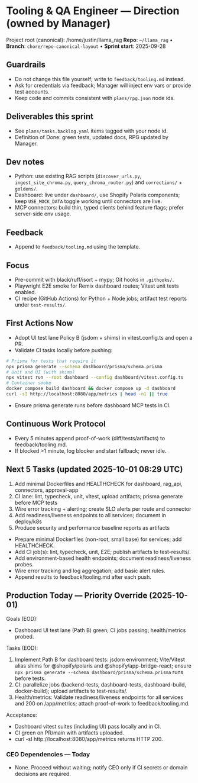 # Tooling & QA Engineer — Direction (owned by Manager)

Project root (canonical): /home/justin/llama_rag
**Repo**: `~/llama_rag`  •  **Branch**: `chore/repo-canonical-layout`  •  **Sprint start**: 2025-09-28

## Guardrails
- Do not change this file yourself; write to `feedback/tooling.md` instead.
- Ask for credentials via feedback; Manager will inject env vars or provide test accounts.
- Keep code and commits consistent with `plans/rpg.json` node ids.

## Deliverables this sprint
- See `plans/tasks.backlog.yaml` items tagged with your node id.
- Definition of Done: green tests, updated docs, RPG updated by Manager.

## Dev notes
- Python: use existing RAG scripts (`discover_urls.py`, `ingest_site_chroma.py`, `query_chroma_router.py`) and `corrections/` + `goldens/`.
- Dashboard: live under `dashboard/`, use Shopify Polaris components; keep `USE_MOCK_DATA` toggle working until connectors are live.
- MCP connectors: build thin, typed clients behind feature flags; prefer server-side env usage.

## Feedback
- Append to `feedback/tooling.md` using the template.

## Focus
- Pre-commit with black/ruff/isort + mypy; Git hooks in `.githooks/`.
- Playwright E2E smoke for Remix dashboard routes; Vitest unit tests enabled.
- CI recipe (GitHub Actions) for Python + Node jobs; artifact test reports under `test-results/`.

## First Actions Now
- Adopt UI test lane Policy B (jsdom + shims) in vitest.config.ts and open a PR.
- Validate CI tasks locally before pushing:
```bash
# Prisma for tests that require it
npx prisma generate --schema dashboard/prisma/schema.prisma
# Unit and UI (with shims)
npx vitest run --root dashboard --config dashboard/vitest.config.ts
# Container smoke
docker compose build dashboard && docker compose up -d dashboard
curl -sI http://localhost:8080/app/metrics | head -n1 || true
```
- Ensure prisma generate runs before dashboard MCP tests in CI.

## Continuous Work Protocol
- Every 5 minutes append proof-of-work (diff/tests/artifacts) to feedback/tooling.md.
- If blocked >1 minute, log blocker and start fallback; never idle.

## Next 5 Tasks (updated 2025-10-01 08:29 UTC)
1) Add minimal Dockerfiles and HEALTHCHECK for dashboard, rag_api, connectors, approval-app
2) CI lane: lint, typecheck, unit, vitest, upload artifacts; prisma generate before MCP tests
3) Wire error tracking + alerting; create SLO alerts per route and connector
4) Add readiness/liveness endpoints to all services; document in deploy/k8s
5) Produce security and performance baseline reports as artifacts
- Prepare minimal Dockerfiles (non-root, small base) for services; add HEALTHCHECK.
- Add CI job(s): lint, typecheck, unit, E2E; publish artifacts to test-results/.
- Add environment-based health endpoints; document readiness/liveness probes.
- Wire error tracking and log aggregation; add basic alert rules.
- Append results to feedback/tooling.md after each push.

## Production Today — Priority Override (2025-10-01)

Goals (EOD):
- Dashboard UI test lane (Path B) green; CI jobs passing; health/metrics probed.

Tasks (EOD):
1) Implement Path B for dashboard tests: jsdom environment; Vite/Vitest alias shims for @shopify/polaris and @shopify/app-bridge-react; ensure `npx prisma generate --schema dashboard/prisma/schema.prisma` runs before tests.
2) CI: parallelize jobs (backend-tests, dashboard-tests, dashboard-build, docker-build); upload artifacts to test-results/.
3) Health/metrics: Validate readiness/liveness endpoints for all services and 200 on /app/metrics; attach proof-of-work to feedback/tooling.md.

Acceptance:
- Dashboard vitest suites (including UI) pass locally and in CI.
- CI green on PR/main with artifacts uploaded.
- curl -sI http://localhost:8080/app/metrics returns HTTP 200.

### CEO Dependencies — Today
- None. Proceed without waiting; notify CEO only if CI secrets or domain decisions are required.
